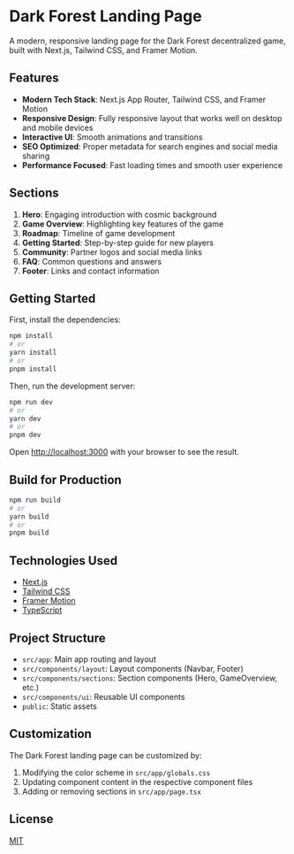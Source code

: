 # Dark Forest Landing Page

A modern, responsive landing page for the Dark Forest decentralized game, built with Next.js, Tailwind CSS, and Framer Motion.

## Features

- **Modern Tech Stack**: Next.js App Router, Tailwind CSS, and Framer Motion
- **Responsive Design**: Fully responsive layout that works well on desktop and mobile devices
- **Interactive UI**: Smooth animations and transitions
- **SEO Optimized**: Proper metadata for search engines and social media sharing
- **Performance Focused**: Fast loading times and smooth user experience

## Sections

1. **Hero**: Engaging introduction with cosmic background
2. **Game Overview**: Highlighting key features of the game
3. **Roadmap**: Timeline of game development
4. **Getting Started**: Step-by-step guide for new players
5. **Community**: Partner logos and social media links
6. **FAQ**: Common questions and answers
7. **Footer**: Links and contact information

## Getting Started

First, install the dependencies:

```bash
npm install
# or
yarn install
# or
pnpm install
```

Then, run the development server:

```bash
npm run dev
# or
yarn dev
# or
pnpm dev
```

Open [http://localhost:3000](http://localhost:3000) with your browser to see the result.

## Build for Production

```bash
npm run build
# or
yarn build
# or
pnpm build
```

## Technologies Used

- [Next.js](https://nextjs.org/)
- [Tailwind CSS](https://tailwindcss.com/)
- [Framer Motion](https://www.framer.com/motion/)
- [TypeScript](https://www.typescriptlang.org/)

## Project Structure

- `src/app`: Main app routing and layout
- `src/components/layout`: Layout components (Navbar, Footer)
- `src/components/sections`: Section components (Hero, GameOverview, etc.)
- `src/components/ui`: Reusable UI components
- `public`: Static assets

## Customization

The Dark Forest landing page can be customized by:

1. Modifying the color scheme in `src/app/globals.css`
2. Updating component content in the respective component files
3. Adding or removing sections in `src/app/page.tsx`

## License

[MIT](https://choosealicense.com/licenses/mit/)
